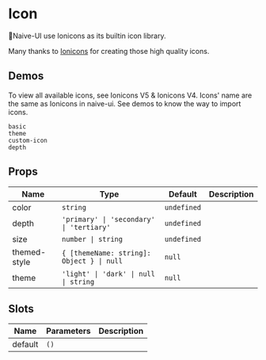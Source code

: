 # Icon

Naive-UI use Ionicons as its builtin icon library.

Many thanks to [Ionicons](https://github.com/ionic-team/ionicons) for creating those high quality icons.
## Demos

To view all available icons, see <n-a href="https://ionicons.com/" target="_blank" rel="noreferer noopener">Ionicons V5</n-a> & <n-a href="https://ionicons.com/v4/" target="_blank" rel="noreferer noopener">Ionicons V4</n-a>. Icons' name are the same as Ionicons in naive-ui. See demos to know the way to import icons.

```demo
basic
theme
custom-icon
depth
```

## Props
|Name|Type|Default|Description|
|-|-|-|-|
|color|`string`|`undefined`||
|depth|`'primary' \| 'secondary' \| 'tertiary'`|`undefined`||
|size|`number \| string`|`undefined`||
|themed-style|`{ [themeName: string]: Object } \| null`|`null`||
|theme|`'light' \| 'dark' \| null \| string`|`null`||

## Slots
|Name|Parameters|Description|
|-|-|-|
|default|`()`||
